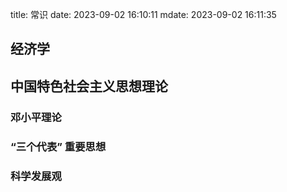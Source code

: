 title: 常识
date: 2023-09-02 16:10:11
mdate: 2023-09-02 16:11:35

## 经济学





## 中国特色社会主义思想理论

### 邓小平理论

### “三个代表” 重要思想



### 科学发展观

